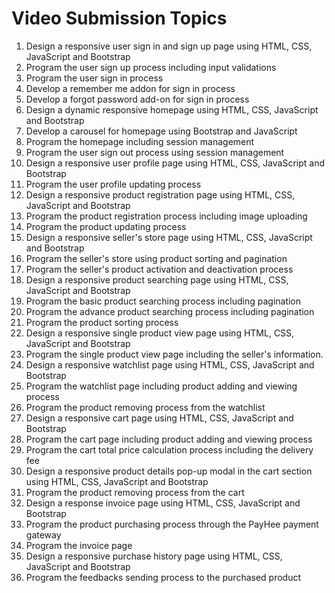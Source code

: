 # Video Submission Topics

1. Design a responsive user sign in and sign up page using HTML, CSS, JavaScript and Bootstrap
2. Program the user sign up process including input validations
3. Program the user sign in process
4. Develop a remember me addon for sign in process
5. Develop a forgot password add-on for sign in process
6. Design a dynamic responsive homepage using HTML, CSS, JavaScript and Bootstrap
7. Develop a carousel for homepage using Bootstrap and JavaScript
8. Program the homepage including session management
9. Program the user sign out process using session management
10. Design a responsive user profile page using HTML, CSS, JavaScript and Bootstrap
11. Program the user profile updating process
12. Design a responsive product registration page using HTML, CSS, JavaScript and Bootstrap
13. Program the product registration process including image uploading
14. Program the product updating process
15. Design a responsive seller's store page using HTML, CSS, JavaScript and Bootstrap
16. Program the seller's store using product sorting and pagination
17. Program the seller's product activation and deactivation process
18. Design a responsive product searching page using HTML, CSS, JavaScript and Bootstrap
19. Program the basic product searching process including pagination
20. Program the advance product searching process including pagination
21. Program the product sorting process
22. Design a responsive single product view page using HTML, CSS, JavaScript and Bootstrap
23. Program the single product view page including the seller's information.
24. Design a responsive watchlist page using HTML, CSS, JavaScript and Bootstrap
25. Program the watchlist page including product adding and viewing process
26. Program the product removing process from the watchlist
27. Design a responsive cart page using HTML, CSS, JavaScript and Bootstrap
28. Program the cart page including product adding and viewing process
29. Program the cart total price calculation process including the delivery fee
30. Design a responsive product details pop-up modal in the cart section using HTML, CSS, JavaScript and Bootstrap
31. Program the product removing process from the cart
32. Design a response invoice page using HTML, CSS, JavaScript and Bootstrap
33. Program the product purchasing process through the PayHee payment gateway
34. Program the invoice page
35. Design a responsive purchase history page using HTML, CSS, JavaScript and Bootstrap
36. Program the feedbacks sending process to the purchased product
